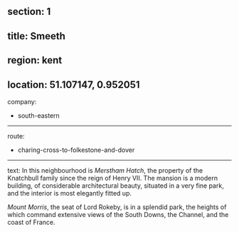 section: 1
----
title: Smeeth
----
region: kent
----
location: 51.107147, 0.952051
----
company:
- south-eastern
----
route:
- charing-cross-to-folkestone-and-dover
----
text: In this neighbourhood is *Merstham Hatch*, the property of the Knatchbull family since the reign of Henry VII. The mansion is a modern building, of considerable architectural beauty, situated in a very fine park, and the interior is most elegantly fitted up.

*Mount Morris*, the seat of Lord Rokeby, is in a splendid park, the heights of which command extensive views of the South Downs, the Channel, and the coast of France.
